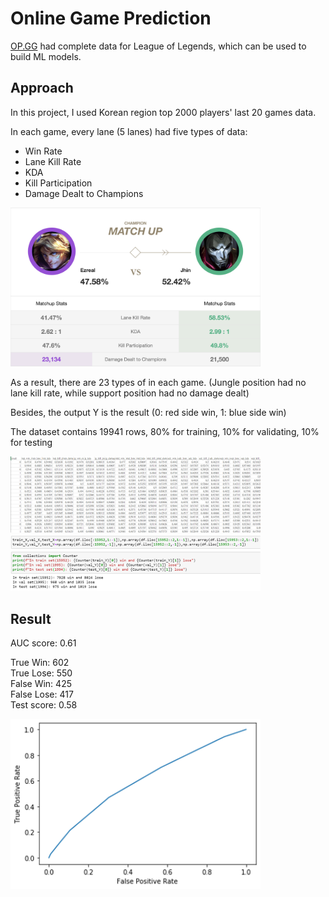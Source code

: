 # Online Game Prediction
[OP.GG](https://www.op.gg/) had complete data for League of Legends, which can be used to build ML models.

## Approach
In this project, I used Korean region top 2000 players' last 20 games data.

In each game, every lane (5 lanes) had five types of data:
+ Win Rate
+ Lane Kill Rate
+ KDA
+ Kill Participation
+ Damage Dealt to Champions

<p style="text-align: left;">
<img src="images/data_sources.png" alt="drawing" width="400"/>
</p>

As a result, there are 23 types of in each game. (Jungle position had no lane kill rate, while support position had no damage dealt)

Besides, the output Y is the result (0: red side win, 1: blue side win)

The dataset contains 19941 rows, 80% for training, 10% for validating, 10% for testing

<p style="text-align: left;">
<img src="images/data_preview.png" alt="drawing" width="400"/>
<br>
<img src="images/data_splitting.png" alt="drawing" width="400"/>
</p>

## Result
AUC score: 0.61

True Win: 602<br>
True Lose: 550<br>
False Win: 425<br>
False Lose: 417<br>
Test score: 0.58

<p style="text-align: left;">
<img src="images/result.png" alt="drawing" width="400"/>
</p>
